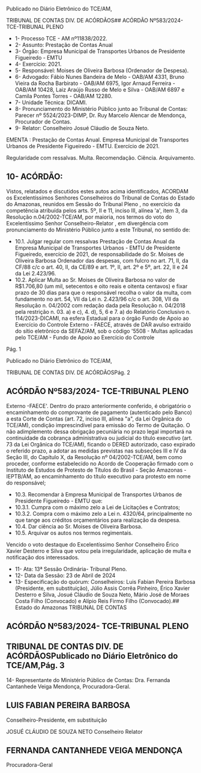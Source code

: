 Publicado  no  Diário  Eletrônico do TCE/AM,

TRIBUNAL DE CONTAS DIV. DE ACÓRDÃOS## ACÓRDÃO Nº583/2024- TCE-TRIBUNAL PLENO

- 1- Processo TCE - AM nº11838/2022.
- 2- Assunto: Prestação de Contas Anual
- 3- Órgão: Empresa Municipal de Transportes Urbanos de Presidente Figueiredo - EMTU
- 4- Exercício: 2021.
- 5- Responsável: Moises de Oliveira Barbosa (Ordenador de Despesa).
- 6- Advogado: Fábio Nunes Bandeira de Melo - OAB/AM 4331, Bruno Vieira da Rocha Barbirato - OAB/AM 6975, Igor Arnaud Ferreira - OAB/AM 10428, Laiz Araújo Russo de Melo e Silva - OAB/AM 6897 e Camila Pontes Torres - OAB/AM 12280.
- 7- Unidade Técnica: DICAMI.
- 8- Pronunciamento do Ministério Público junto  ao  Tribunal  de  Contas: Parecer  nº 5524/2023-DIMP, Dr. Ruy Marcelo Alencar de Mendonça, Procurador de Contas.
- 9- Relator: Conselheiro Josué Cláudio de Souza Neto.

EMENTA : Prestação  de  Contas  Anual.  Empresa Municipal  de  Transportes  Urbanos  de  Presidente Figueiredo - EMTU. Exercício de 2021.

Regularidade com ressalvas. Multa. Recomendação. Ciência. Arquivamento.

## 10-  ACÓRDÃO:

Vistos, relatados e discutidos estes autos acima identificados, ACORDAM os Excelentíssimos Senhores Conselheiros do Tribunal de Contas do Estado do Amazonas, reunidos em Sessão do Tribunal Pleno , no exercício da competência atribuída pelos arts. 5º,  II  e  11,  inciso  III,  alínea  'a',  item  3,  da  Resolução  n.04/2002-TCE/AM, por maioria, nos termos do voto do Excelentíssimo Senhor Conselheiro-Relator , em divergência com pronunciamento do Ministério Público junto a este Tribunal, no sentido de:

- 10.1. Julgar regular com ressalvas Prestação de Contas Anual da Empresa Municipal de Transportes Urbanos - EMTU de Presidente Figueiredo, exercício  de  2021,  de  responsabilidade  do Sr. Moises  de  Oliveira Barbosa Ordenador das despesas, com fulcro no art. 71, II, da CF/88 c/c o art. 40, II, da CE/89 e art. 1º, II, art. 2º e 5º, art. 22, II e 24 da Lei 2.423/96.
- 10.2. Aplicar  Multa ao Sr. Moises  de  Oliveira  Barbosa no  valor  de R$1.706,80 (um mil, setecentos e oito reais e oitenta centavos) e fixar prazo de 30 dias para que o responsável recolha o valor da multa, com fundamento  no  art.  54,  VII  da  Lei  n.  2.423/96  c/c  o  art.  308,  VII  da Resolução  n.  04/2002  com  redação  dada  pela  Resolução  n.  04/2018 pela restrição n. 03. a) e c), 4. d), 5, 6 e 7. a) do Relatório Conclusivo n. 114/2023-DICAMI, na esfera Estadual para o órgão Fundo de Apoio ao Exercício  do  Controle  Externo  -  FAECE,  através  de  DAR  avulso extraído do sítio eletrônico da SEFAZ/AM, sob o código '5508 - Multas aplicadas  pelo  TCE/AM  -  Fundo  de  Apoio  ao  Exercício  do  Controle

Pág. 1

Publicado  no  Diário  Eletrônico do TCE/AM,

TRIBUNAL DE CONTAS DIV. DE ACÓRDÃOSPág. 2

## ACÓRDÃO Nº583/2024- TCE-TRIBUNAL PLENO

Externo -FAECE'.  Dentro do prazo anteriormente conferido, é obrigatório o encaminhamento do comprovante de pagamento (autenticado  pelo  Banco)  a  esta  Corte  de  Contas  (art.  72,  inciso  III, alínea "a", da Lei Orgânica do TCE/AM), condição imprescindível para emissão do Termo de Quitação. O não adimplemento dessa obrigação pecuniária  no  prazo  legal  importará  na  continuidade  da  cobrança administrativa ou judicial do título executivo (art. 73 da Lei Orgânica do TCE/AM), ficando o DERED autorizado, caso expirado o referido prazo, a adotar as medidas previstas nas subseções III e IV da Seção III, do Capítulo  X,  da  Resolução  nº  04/2002-TCE/AM,  bem  como  proceder, conforme  estabelecido  no  Acordo  de  Cooperação  firmado  com  o Instituto de Estudos de Protesto de Títulos do Brasil - Seção Amazonas -  IEPTB/AM, ao encaminhamento do título executivo para protesto em nome do responsável;

- 10.3. Recomendar à Empresa Municipal de Transportes Urbanos de Presidente Figueiredo - EMTU que:
- 10.3.1. Cumpra  com  o  máximo  zelo  a  Lei  de  Licitações  e Contratos;
- 10.3.2. Compra com o máximo zelo a Lei n. 4320/64, principalmente  no  que  tange  aos  créditos  orçamentários para realização da despesa.
- 10.4. Dar ciência ao Sr. Moises de Oliveira Barbosa.
- 10.5. Arquivar os autos nos termos regimentais.

Vencido o voto destaque do Excelentíssimo Senhor Conselheiro Érico Xavier Desterro  e  Silva  que  votou  pela  irregularidade,  aplicação  de  multa  e  notificação  dos interessados.

- 11-  Ata: 13ª Sessão Ordinária- Tribunal Pleno.
- 12-  Data da Sessão: 23 de Abril de 2024
- 13-  Especificação do quórum: Conselheiros: Luis Fabian Pereira Barbosa (Presidente, em  substituição),  Júlio  Assis  Corrêa  Pinheiro,  Érico  Xavier  Desterro  e  Silva,  Josué Cláudio de Souza Neto, Mário José de Moraes Costa Filho (Convocado) e Alípio Reis Firmo Filho (Convocado).## Estado do Amazonas TRIBUNAL DE CONTAS

## ACÓRDÃO Nº583/2024- TCE-TRIBUNAL PLENO

## TRIBUNAL DE CONTAS DIV. DE ACÓRDÃOSPublicado  no  Diário  Eletrônico do TCE/AM,Pág. 3

14-  Representante do Ministério Público de Contas: Dra. Fernanda Cantanhede Veiga Mendonça, Procuradora-Geral.

## LUIS FABIAN PEREIRA BARBOSA

Conselheiro-Presidente, em substituição

JOSUÉ CLÁUDIO DE SOUZA NETO Conselheiro Relator

## FERNANDA CANTANHEDE VEIGA MENDONÇA

Procuradora-Geral